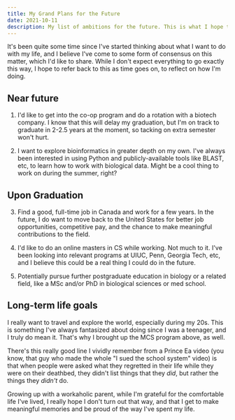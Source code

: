 ```yaml
---
title: My Grand Plans for the Future
date: 2021-10-11
description: My list of ambitions for the future. This is what I hope to accomplish in the next few years, upon graduation, and with my life, overall.
---
```


It's been quite some time since I've started thinking about what I want to do with my life, and I believe I've come to some form of consensus on this matter, which I'd like to share. While I don't expect everything to go exactly this way, I hope to refer back to this as time goes on, to reflect on how I'm doing.

## Near future

1. I'd like to get into the co-op program and do a rotation with a biotech company. I know that this will delay my graduation, but I'm on track to graduate in 2-2.5 years at the moment, so tacking on extra semester won't hurt.

2. I want to explore bioinformatics in greater depth on my own. I've always been interested in using Python and publicly-available tools like BLAST, etc, to learn how to work with biological data. Might be a cool thing to work on during the summer, right?

## Upon Graduation

3. Find a good, full-time job in Canada and work for a few years. In the future, I do want to move back to the United States for better job opportunities, competitive pay, and the chance to make meaningful contributions to the field.

4. I'd like to do an online masters in CS while working. Not much to it. I've been looking into relevant programs at UIUC, Penn, Georgia Tech, etc, and I believe this could be a real thing I could do in the future.

5. Potentially pursue further postgraduate education in biology or a related field, like a MSc and/or PhD in biological sciences or med school.

## Long-term life goals

I really want to travel and explore the world, especially during my 20s. This is something I've always fantasized about doing since I was a teenager, and I truly do mean it. That's why I brought up the MCS program above, as well.

There's this really good line I vividly remember from a Prince Ea video (you know, that guy who made the whole "I sued the school system" video) is that when people were asked what they regretted in their life while they were on their deathbed, they didn't list things that they _did_, but rather the things they _didn't_ do.

Growing up with a workaholic parent, while I'm grateful for the comfortable life I've lived, I really hope I don't turn out that way, and that I get to make meaningful memories and be proud of the way I've spent my life.

